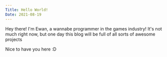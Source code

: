 ```yaml
---
Title: Hello World!
Date: 2021-08-19
---
```


Hey there! I'm Ewan, a wannabe programmer in the games industry!
It's not much right now, but one day this blog will be full of all sorts of awesome projects

Nice to have you here :D